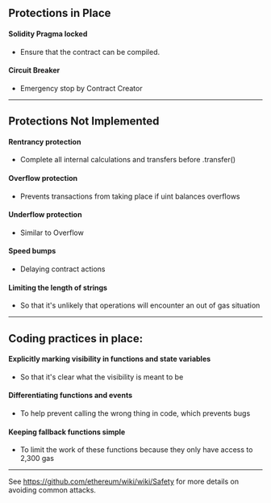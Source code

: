 ## Protections in Place

#### Solidity Pragma locked
- Ensure that the contract can be compiled.

#### Circuit Breaker
- Emergency stop by Contract Creator
******

## Protections Not Implemented

#### Rentrancy protection
- Complete all internal calculations and transfers before .transfer()

#### Overflow protection
- Prevents transactions from taking place if uint balances overflows

#### Underflow protection
- Similar to Overflow

#### Speed bumps
- Delaying contract actions

#### Limiting the length of strings
- So that it's unlikely that operations will encounter an out of gas situation

*****


## Coding practices in place:

#### Explicitly marking visibility in functions and state variables
- So that it's clear what the visibility is meant to be

#### Differentiating functions and events
- To help prevent calling the wrong thing in code, which prevents bugs

#### Keeping fallback functions simple
- To limit the work of these functions because they only have access to 2,300 gas

****
See https://github.com/ethereum/wiki/wiki/Safety for more details on avoiding common attacks.
